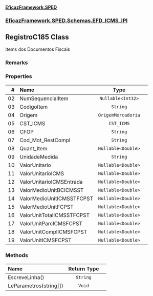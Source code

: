 #### [EficazFramework.SPED](EficazFrameworkSPED.md 'EficazFramework SPED')
### [EficazFramework.SPED.Schemas.EFD_ICMS_IPI](EficazFramework.SPED.Schemas.EFD_ICMS_IPI.md 'EficazFramework.SPED.Schemas.EFD_ICMS_IPI')

## RegistroC185 Class

Items dos Documentos Fiscais

### Remarks
### Properties

| # | Name | Type | |
| ---: | :--- | :---: | :--- |
| 02 | NumSequencialItem | `Nullable<Int32>` |  |
| 03 | CodigoItem | `String` |  |
| 04 | Origem | `OrigemMercadoria` |  |
| 05 | CST_ICMS | `CST_ICMS` |  |
| 06 | CFOP | `String` |  |
| 07 | Cod_Mot_RestCompl | `String` |  |
| 08 | Quant_Item | `Nullable<Double>` |  |
| 09 | UnidadeMedida | `String` |  |
| 10 | ValorUnitario | `Nullable<Double>` |  |
| 11 | ValorUnitarioICMS | `Nullable<Double>` |  |
| 12 | ValorUnitarioICMSEntrada | `Nullable<Double>` |  |
| 13 | ValorMedioUnitBCICMSST | `Nullable<Double>` |  |
| 14 | ValorMedioUnitICMSSTFCPST | `Nullable<Double>` |  |
| 15 | ValorMedioUnitFCPST | `Nullable<Double>` |  |
| 16 | ValorUnitTotalICMSSTFCPST | `Nullable<Double>` |  |
| 17 | ValorUnitParcICMSFCPST | `Nullable<Double>` |  |
| 18 | ValorUnitComplICMSFCPST | `Nullable<Double>` |  |
| 19 | ValorUnitICMSFCPST | `Nullable<Double>` |  |
### Methods

| Name | Return Type | |
| :--- | :---: | :--- |
| EscreveLinha() | `String` |  |
| LeParametros(string[]) | `Void` |  |
